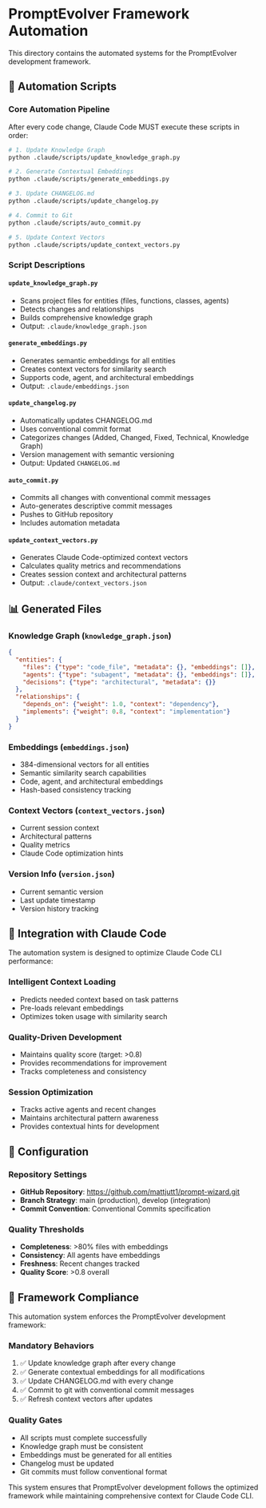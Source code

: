 # PromptEvolver Framework Automation

This directory contains the automated systems for the PromptEvolver development framework.

## 🤖 Automation Scripts

### Core Automation Pipeline
After every code change, Claude Code MUST execute these scripts in order:

```bash
# 1. Update Knowledge Graph
python .claude/scripts/update_knowledge_graph.py

# 2. Generate Contextual Embeddings
python .claude/scripts/generate_embeddings.py

# 3. Update CHANGELOG.md
python .claude/scripts/update_changelog.py

# 4. Commit to Git
python .claude/scripts/auto_commit.py

# 5. Update Context Vectors
python .claude/scripts/update_context_vectors.py
```

### Script Descriptions

#### `update_knowledge_graph.py`
- Scans project files for entities (files, functions, classes, agents)
- Detects changes and relationships
- Builds comprehensive knowledge graph
- Output: `.claude/knowledge_graph.json`

#### `generate_embeddings.py`
- Generates semantic embeddings for all entities
- Creates context vectors for similarity search
- Supports code, agent, and architectural embeddings
- Output: `.claude/embeddings.json`

#### `update_changelog.py`
- Automatically updates CHANGELOG.md
- Uses conventional commit format
- Categorizes changes (Added, Changed, Fixed, Technical, Knowledge Graph)
- Version management with semantic versioning
- Output: Updated `CHANGELOG.md`

#### `auto_commit.py`
- Commits all changes with conventional commit messages
- Auto-generates descriptive commit messages
- Pushes to GitHub repository
- Includes automation metadata

#### `update_context_vectors.py`
- Generates Claude Code-optimized context vectors
- Calculates quality metrics and recommendations
- Creates session context and architectural patterns
- Output: `.claude/context_vectors.json`

## 📊 Generated Files

### Knowledge Graph (`knowledge_graph.json`)
```json
{
  "entities": {
    "files": {"type": "code_file", "metadata": {}, "embeddings": []},
    "agents": {"type": "subagent", "metadata": {}, "embeddings": []},
    "decisions": {"type": "architectural", "metadata": {}}
  },
  "relationships": {
    "depends_on": {"weight": 1.0, "context": "dependency"},
    "implements": {"weight": 0.8, "context": "implementation"}
  }
}
```

### Embeddings (`embeddings.json`)
- 384-dimensional vectors for all entities
- Semantic similarity search capabilities
- Code, agent, and architectural embeddings
- Hash-based consistency tracking

### Context Vectors (`context_vectors.json`)
- Current session context
- Architectural patterns
- Quality metrics
- Claude Code optimization hints

### Version Info (`version.json`)
- Current semantic version
- Last update timestamp
- Version history tracking

## 🎯 Integration with Claude Code

The automation system is designed to optimize Claude Code CLI performance:

### Intelligent Context Loading
- Predicts needed context based on task patterns
- Pre-loads relevant embeddings
- Optimizes token usage with similarity search

### Quality-Driven Development
- Maintains quality score (target: >0.8)
- Provides recommendations for improvement
- Tracks completeness and consistency

### Session Optimization
- Tracks active agents and recent changes
- Maintains architectural pattern awareness
- Provides contextual hints for development

## 🔧 Configuration

### Repository Settings
- **GitHub Repository**: https://github.com/mattjutt1/prompt-wizard.git
- **Branch Strategy**: main (production), develop (integration)
- **Commit Convention**: Conventional Commits specification

### Quality Thresholds
- **Completeness**: >80% files with embeddings
- **Consistency**: All agents have embeddings
- **Freshness**: Recent changes tracked
- **Quality Score**: >0.8 overall

## 🚨 Framework Compliance

This automation system enforces the PromptEvolver development framework:

### Mandatory Behaviors
1. ✅ Update knowledge graph after every change
2. ✅ Generate contextual embeddings for all modifications
3. ✅ Update CHANGELOG.md with every change
4. ✅ Commit to git with conventional commit messages
5. ✅ Refresh context vectors after updates

### Quality Gates
- All scripts must complete successfully
- Knowledge graph must be consistent
- Embeddings must be generated for all entities
- Changelog must be updated
- Git commits must follow conventional format

This system ensures that PromptEvolver development follows the optimized framework while maintaining comprehensive context for Claude Code CLI.

